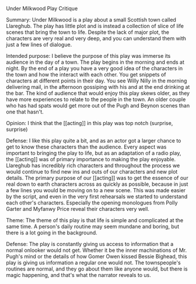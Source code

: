 Under Milkwood Play Critique

Summary: Under Milkwood is a play about a small Scottish town called Llareghub. The play has little plot and is instead a collection of slice of life scenes that bring the town to life. Despite the lack of major plot, the characters are very real and very deep, and you can understand them with just a few lines of dialogue.

Intended purpose: I believe the purpose of this play was immerse its audience in the day of a town. The play begins in the morning and ends at night. By the end of a play you have a very good idea of the characters in the town and how the interact with each other. You get snippets of characters at different points in their day. You see Willy Nilly in the morning delivering mail, in the afternoon gossiping with his and at the end drinking at the bar. The kind of audience that would enjoy this play skews older, as they have more experiences to relate to the people in the town. An older couple who has had spats would get more out of the Pugh and Beynon scenes than one that hasn't.

Opinion: I think that the [[acting]] in this play was top notch (surprise, surprise)

Defense: I like this play quite a bit, and as an actor got a larger chance to get to know these characters than the audience. Every aspect was important to bringing the play to life, but as an adaptation of a radio play, the [[acting]] was of primary importance to making the play enjoyable. Llareghub has incredibly rich characters and throughout the process we would continue to find new ins and outs of our characters and new plot details. The primary purpose of our [[acting]] was to get the essence of our real down to earth characters across as quickly as possible, because in just a few lines you would be moving on to a new scene. This was made easier by the script, and even in the very first rehearsals we started to understand each other's characters. Especially the opening monologues from Polly Garter and Myfanwy Price reveal their characters very well.

Theme: The theme of this play is that life is simple and complicated at the same time. A person's daily routine may seem mundane and boring, but there is a lot going in the background.

Defense: The play is constantly giving us access to information that a normal onlooker would not get. Whether it be the inner machinations of Mr. Pugh's mind or the details of how Gomer Owen kissed Bessie Bighead, this play is giving us information a regular one would not. The townspeople's routines are normal, and they go about them like anyone would, but there is magic happening, and that's what the narrator reveals to us.
